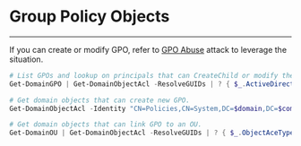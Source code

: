 # Group Policy Objects
---

If you can create or modify GPO, refer to [GPO Abuse](/ad/gpo/) attack to leverage the situation.

```powershell
# List GPOs and lookup on principals that can CreateChild or modify them.
Get-DomainGPO | Get-DomainObjectAcl -ResolveGUIDs | ? { $_.ActiveDirectoryRights -match "CreateChild|WriteProperty" }

# Get domain objects that can create new GPO.
Get-DomainObjectAcl -Identity "CN=Policies,CN=System,DC=$domain,DC=$com" -ResolveGUIDs | ? { $_.ObjectAceType -Eq "Group-Policy-Container" -And $_.ActiveDirectoryRights -Contains "CreateChild" } | % { ConvertFrom-SID $_.SecurityIdentifier }

# Get domain objects that can link GPO to an OU.
Get-DomainOU | Get-DomainObjectAcl -ResolveGUIDs | ? { $_.ObjectAceType -eq "GP-Link" -and $_.ActiveDirectoryRights -match "WriteProperty" } | Select-Object -Property ObjectDN,ActiveDirectoryRights,ObjectAceType,SecurityIdentifier | Format-List
```